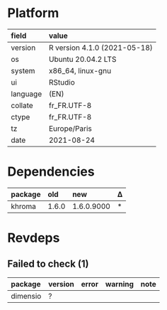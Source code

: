 # Platform

|field    |value                        |
|:--------|:----------------------------|
|version  |R version 4.1.0 (2021-05-18) |
|os       |Ubuntu 20.04.2 LTS           |
|system   |x86_64, linux-gnu            |
|ui       |RStudio                      |
|language |(EN)                         |
|collate  |fr_FR.UTF-8                  |
|ctype    |fr_FR.UTF-8                  |
|tz       |Europe/Paris                 |
|date     |2021-08-24                   |

# Dependencies

|package |old   |new        |Δ  |
|:-------|:-----|:----------|:--|
|khroma  |1.6.0 |1.6.0.9000 |*  |

# Revdeps

## Failed to check (1)

|package  |version |error |warning |note |
|:--------|:-------|:-----|:-------|:----|
|dimensio |?       |      |        |     |

